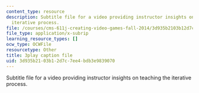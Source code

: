 ```yaml
---
content_type: resource
description: Subtitle file for a video providing instructor insights on teaching the
  iterative process.
file: /courses/cms-611j-creating-video-games-fall-2014/3d935b2103b12d7c7ee4bdb3e9839070_B3_z1qTD2ZE.srt
file_type: application/x-subrip
learning_resource_types: []
ocw_type: OCWFile
resourcetype: Other
title: 3play caption file
uid: 3d935b21-03b1-2d7c-7ee4-bdb3e9839070
---
```

Subtitle file for a video providing instructor insights on teaching the iterative process.
